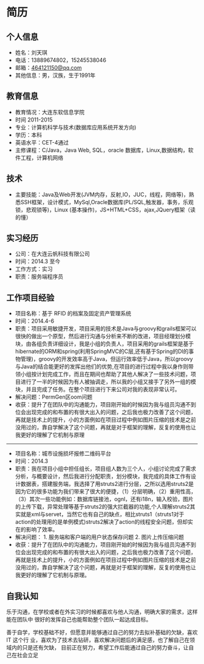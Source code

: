 # 简历

## 个人信息

* 姓名：刘天琪
* 电话：13889674802，15245538046
* 邮箱：464121150@qq.com 
* 其他信息：男，汉族，生于1991年

## 教育信息

* 教育情况：大连东软信息学院
* 时间 2011-2015
* 专业：计算机科学与技术(数据库应用系统开发方向) 
* 学历：本科
* 英语水平：CET-4通过
* 主修课程：C/Java，Java Web, SQL，oracle 数据库，Linux,数据结构，软件工程，计算机网络 

## 技术

* 主要技能：Java及Web开发(JVM内存，反射,IO，JUC，线程，网络等)，熟悉SSH框架，设计模式，MySql,Oracle数据库(PL/SQL,触发器，事务，乐观锁，悲观锁等)，Linux (基本操作)，JS+HTML+CSS，ajax,JQuery框架（读的懂）

## 实习经历

* 公司：在大连云帆科技有限公司
* 时间：2014.3 至今 
* 工作方式：实习
* 职责：服务端程序员

## 工作项目经验



* 项目名称：基于 RFID 的档案及固定资产管理系统 
* 时间：2014.4-6 
* 职责：项目采用敏捷开发，项目采用的技术是Java与groovy和grails框架可以很快的做出一个原型，然后进行沟通与分析来不断的改进，项目经理划分模块，由各组负责详细设计，我是小组的负责人，项目采用的grails框架是基于hibernate的ORM和spring(利用SpringMVC的C层,还有基于Spring的DI的事物管理)，groovy的开发效率高于Java，但运行效率低于Java，所以groovy与Java的结合能更好的发挥出他们的优势,在项目的进行过程中我以身作则带领小组按计划完成工作，而且在期间也帮助了其他人解决了一些技术问题，项目进行了一半的时候因为有人被抽调走，所以我的小组又接手了另外一组的模块，并且完成了任务。在整个项目进行下来公司对我的表现非常认可。
* 解决问题：PermGen区oom问题
* 收获：提升了在团队中的沟通能力，项目刚开始的时候因为我与组员沟通不到位会出现完成的和布置的有很大出入的问题，之后我也极力改善了这个问题，再就是技术上的提升，小的方面例如在项目过程中例如图片压缩的技术是之前没用过的，靠自学解决了这个问题，再就是对于框架的理解，反复的使用也让我更好的理解了它机制与原理
----------------------

* 项目名称：城市设施损坏报修二维码平台 
* 时间：2014.3
* 职责：我在项目小组中担任组长，项目组人数为三个人，小组讨论完成了需求分析，与概要设计，然后我进行分配职责，划分模块，我完成的具体工作有设计数据表，搭建服务端，我选择了用struts2进行分层，之所以选用struts2是因为它的很多功能为我们带来了很大的便捷，（1）分层明确，（2）重用性高，（3）其次一些功能例如：数据库链接池，ognl，还有i18n，输入校验，图片的上传下载，异常处理等基于struts2的强大拦截器的功能,个人理解struts2其实就是xml与servet，当然它也有自己的缺点，相比struts1（struts1对于action的处理用的是单例模式)struts2解决了action的线程安全问题，但却实在的影响了效率。
* 解决问题： 1. 服务端和客户端的用户状态保存问题 2. 图片上传压缩问题  
* 收获：提升了在团队中的沟通能力，项目刚开始的时候因为我与组员沟通不到位会出现完成的和布置的有很大出入的问题，之后我也极力改善了这个问题，再就是技术上的提升，小的方面例如在项目过程中例如图片压缩的技术是之前没用过的，靠自学解决了这个问题，再就是对于框架的理解，反复的使用也让我更好的理解了它机制与原理。

## 自我认知

乐于沟通，在学校或者在外实习的时候都喜欢与他人沟通，明确大家的需求，这样能在团队中
很好的发挥自己也能帮助整个团队一起达成目标。  

善于自学，学校基础不好，但愿意并能够通过自己的努力去拟补基础的欠缺，喜欢 IT 这个行
业，喜欢为了技术去钻研，喜欢解决问题后的满足感，也了解自己在领域内的只是还有欠缺，
目前正在努力，希望工作后能通过自己的努力奋斗，让自己在社会立足

